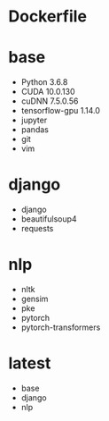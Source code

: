 # Dockerfile

# base
* Python 3.6.8
* CUDA 10.0.130
* cuDNN 7.5.0.56
* tensorflow-gpu 1.14.0
* jupyter
* pandas
* git
* vim

# django  
* django 
* beautifulsoup4 
* requests

# nlp
* nltk 
* gensim
* pke
* pytorch
* pytorch-transformers

# latest
* base
* django
* nlp
